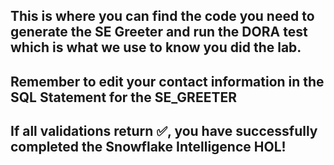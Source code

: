 ##  This is where you can find the code you need to generate the SE Greeter and run the DORA test which is what we use to know you did the lab.  
##  Remember to edit your contact information in the SQL Statement for the SE_GREETER ##
## **If all validations return ✅, you have successfully completed the Snowflake Intelligence HOL!**
